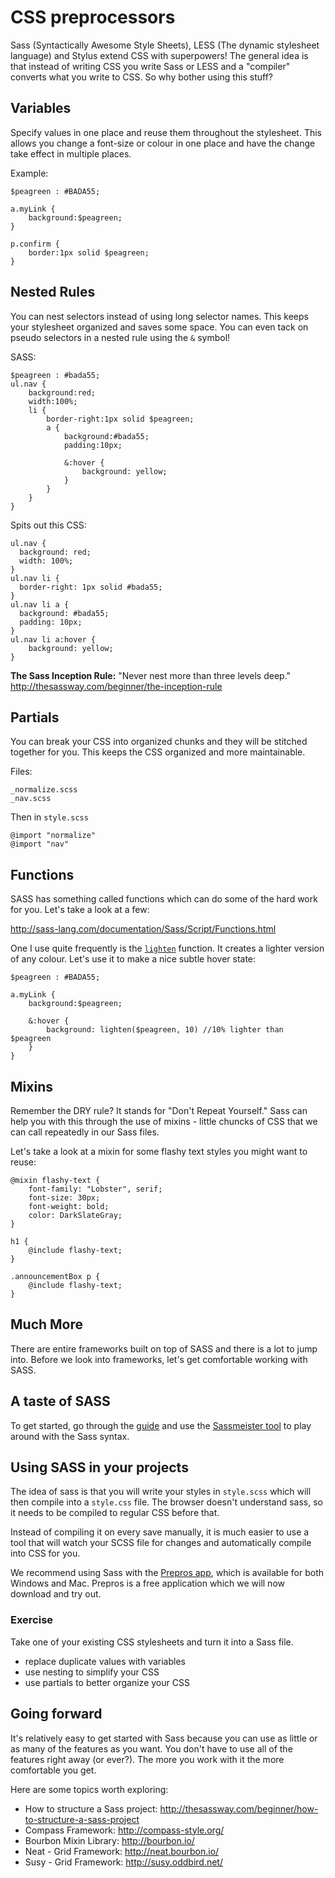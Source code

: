 # CSS preprocessors

Sass (Syntactically Awesome Style Sheets), LESS (The dynamic stylesheet language) and Stylus  extend CSS with superpowers! The general idea is that instead of writing CSS you write Sass or LESS and a "compiler" converts what you write to CSS. So why bother using this stuff?

## Variables
Specify values in one place and reuse them throughout the stylesheet. This allows you change a font-size or colour in one place and have the change take effect in multiple places.

Example:

	$peagreen : #BADA55; 

	a.myLink {
		background:$peagreen;
	}

	p.confirm {
		border:1px solid $peagreen;
	}


## Nested Rules
You can nest selectors instead of using long selector names. This keeps your stylesheet organized and saves some space. You can even tack on pseudo selectors in a nested rule using the `&` symbol!

SASS:

	$peagreen : #bada55;
	ul.nav {
		background:red;
		width:100%;
		li {
			border-right:1px solid $peagreen;
			a {
				background:#bada55;
				padding:10px;

				&:hover {
					background: yellow;
				}
			}
		}
	}

Spits out this CSS:

	ul.nav {
	  background: red;
	  width: 100%;
	}
	ul.nav li {
	  border-right: 1px solid #bada55;
	}
	ul.nav li a {
	  background: #bada55;
	  padding: 10px;
	}
	ul.nav li a:hover {
		background: yellow;
	}

**The Sass Inception Rule:** "Never nest more than three levels deep." http://thesassway.com/beginner/the-inception-rule

## Partials

You can break your CSS into organized chunks and they will be stitched together for you. This keeps the CSS organized and more maintainable. 

Files:

	_normalize.scss
	_nav.scss

Then in `style.scss`

	@import "normalize"
	@import "nav"

## Functions
SASS has something called functions which can do some of the hard work for you. Let's take a look at a few:

<http://sass-lang.com/documentation/Sass/Script/Functions.html>

One I use quite frequently is the [`lighten`](http://sass-lang.com/documentation/Sass/Script/Functions.html#lighten-instance_method) function. It creates a lighter version of any colour. Let's use it to make a nice subtle hover state:
    
    $peagreen : #BADA55; 

	a.myLink {
		background:$peagreen;

		&:hover {
			background: lighten($peagreen, 10) //10% lighter than $peagreen
		}
	}

## Mixins

Remember the DRY rule? It stands for "Don't Repeat Yourself." Sass can help you with this through the use of mixins - little chuncks of CSS that we can call repeatedly in our Sass files.

Let's take a look at a mixin for some flashy text styles you might want to reuse:

    @mixin flashy-text {
    	font-family: "Lobster", serif;
    	font-size: 30px;
    	font-weight: bold;
    	color: DarkSlateGray;
    }
    
    h1 {
    	@include flashy-text;
    }
    
    .announcementBox p {
    	@include flashy-text;
    }


## Much More
There are entire frameworks built on top of SASS and there is a lot to jump into. Before we look into frameworks, let's get comfortable working with SASS. 

## A taste of SASS

To get started, go through the [guide](http://sass-lang.com/guide) and use the [Sassmeister tool](http://sassmeister.com/) to play around with the Sass syntax.

## Using SASS in your projects

The idea of sass is that you will write your styles in `style.scss` which will then compile into a `style.css` file. The browser doesn't understand sass, so it needs to be compiled to regular CSS before that.

Instead of compiling it on every save manually, it is much easier to use a tool that will watch your SCSS file for changes and automatically compile into CSS for you. 

We recommend using Sass with the [Prepros app](http://alphapixels.com/prepros/), which is available for both Windows and Mac. Prepros is a free application which we will now download and try out.

### Exercise

Take one of your existing CSS stylesheets and turn it into a Sass file.

* replace duplicate values with variables
* use nesting to simplify your CSS
* use partials to better organize your CSS

## Going forward

It's relatively easy to get started with Sass because you can use as little or as many of the features as you want. You don't have to use all of the features right away (or ever?). The more you work with it the more comfortable you get.

Here are some topics worth exploring:

* How to structure a Sass project: http://thesassway.com/beginner/how-to-structure-a-sass-project
* Compass Framework: http://compass-style.org/
* Bourbon Mixin Library: http://bourbon.io/
* Neat - Grid Framework: http://neat.bourbon.io/
* Susy - Grid Framework: http://susy.oddbird.net/